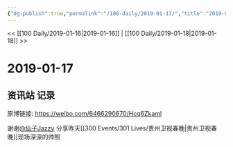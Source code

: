 ```yaml
---
{"dg-publish":true,"permalink":"/100-daily/2019-01-17/","title":"2019-01-17"}
---
```



<< [[100 Daily/2019-01-16\|2019-01-16]] | [[100 Daily/2019-01-18\|2019-01-18]] >>

# 2019-01-17

## 资讯站 记录

原博链接: https://weibo.com/6466290670/Hcq6Zkaml

谢谢[@仙子Jazzy](https://weibo.com/n/%E4%BB%99%E5%AD%90Jazzy) 分享昨天[[300 Events/301 Lives/贵州卫视春晚\|贵州卫视春晚]]现场深深的帅照
